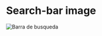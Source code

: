 # Search-bar image

![Barra de busqueda](https://github.com/Alvarosanchezz3/Search-bar/assets/99328696/a9c93ce6-630d-4566-b0c4-1e813b6e564c)
